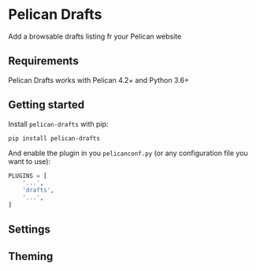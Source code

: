 # Pelican Drafts

Add a browsable drafts listing fr your Pelican website


## Requirements

Pelican Drafts works with Pelican 4.2+ and Python 3.6+

## Getting started

Install `pelican-drafts` with pip:

```shell
pip install pelican-drafts
```

And enable the plugin in you `pelicanconf.py` (or any configuration file you want to use):

```Python
PLUGINS = [
    '...',
    'drafts',
    '...',
]
```

## Settings

## Theming
